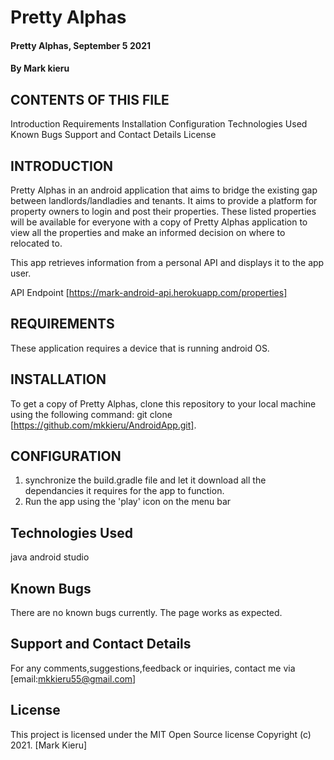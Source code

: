 # Pretty Alphas
#### Pretty Alphas, September 5 2021
#### By Mark kieru

## CONTENTS OF THIS FILE
Introduction
Requirements
Installation
Configuration
Technologies Used
Known Bugs
Support and Contact Details
License


## INTRODUCTION
Pretty Alphas in an android application that aims to bridge the existing gap between landlords/landladies and tenants.
It aims to provide a platform for property owners to login and post their properties.
These listed properties will be available for everyone with a copy of Pretty Alphas application to view all the properties
and make an informed decision on where to relocated to.

This app retrieves information from a personal API and displays it to the app user.

API Endpoint [https://mark-android-api.herokuapp.com/properties]


## REQUIREMENTS
These application requires a device that is running android OS.

## INSTALLATION
To get a copy of Pretty Alphas, clone this repository to your local machine using the following command:
git clone [https://github.com/mkkieru/AndroidApp.git].

## CONFIGURATION
1. synchronize the build.gradle file and let it download all the dependancies it requires for the app to function.
2. Run the app using the 'play' icon on the menu bar

## Technologies Used
java
android studio

## Known Bugs
There are no known bugs currently. The page works as expected.

## Support and Contact Details
For any comments,suggestions,feedback or inquiries, contact me via [email:mkkieru55@gmail.com]

## License
This project is licensed under the MIT Open Source license Copyright (c) 2021. [Mark Kieru]